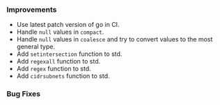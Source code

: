 ### Improvements

- Use latest patch version of go in CI.
- Handle `null` values in `compact`.
- Handle `null` values in `coalesce` and try to convert values to the most general type.
- Add `setintersection` function to std.
- Add `regexall` function to std.
- Add `regex` function to std.
- Add `cidrsubnets` function to std.

### Bug Fixes

